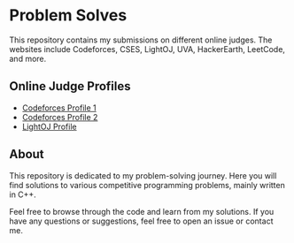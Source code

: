 # Problem Solves

This repository contains my submissions on different online judges. The websites include Codeforces, CSES, LightOJ, UVA, HackerEarth, LeetCode, and more.

## Online Judge Profiles

- [Codeforces Profile 1](https://codeforces.com/profile/sudiptarathi)
- [Codeforces Profile 2](https://codeforces.com/profile/Sudipta)
- [LightOJ Profile](https://lightoj.com/user/sudiptasinha75)


## About

This repository is dedicated to my problem-solving journey. Here you will find solutions to various competitive programming problems, mainly written in C++.

Feel free to browse through the code and learn from my solutions. If you have any questions or suggestions, feel free to open an issue or contact me.

